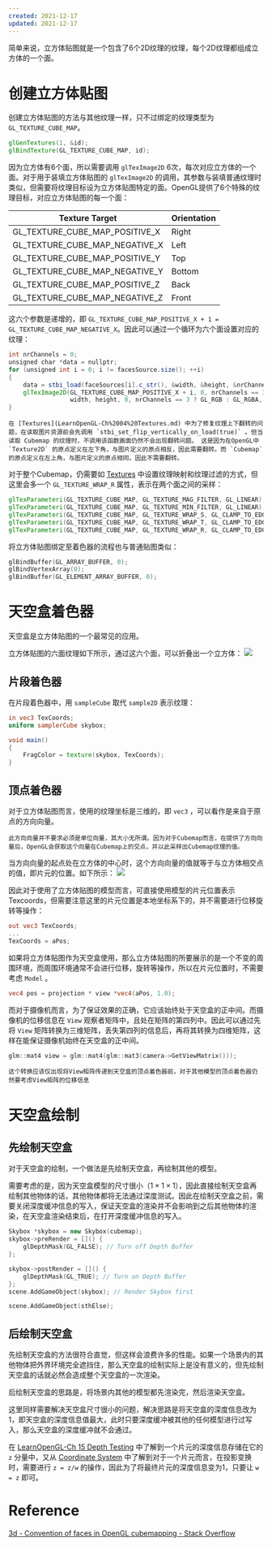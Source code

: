 ```yaml
---
created: 2021-12-17
updated: 2021-12-17
---
```

简单来说，立方体贴图就是一个包含了6个2D纹理的纹理，每个2D纹理都组成立方体的一个面。

# 创建立方体贴图

创建立方体贴图的方法与其他纹理一样，只不过绑定的纹理类型为 `GL_TEXTURE_CUBE_MAP`。

```glsl
glGenTextures(1, &id);
glBindTexture(GL_TEXTURE_CUBE_MAP, id);
```

因为立方体有6个面，所以需要调用 `glTexImage2D` 6次，每次对应立方体的一个面。对于用于装填立方体贴图的 `glTexImage2D` 的调用，其参数与装填普通纹理时类似，但需要将纹理目标设为立方体贴图特定的面。OpenGL提供了6个特殊的纹理目标，对应立方体贴图的每一个面：

| Texture Target                 | Orientation |
| ------------------------------ | ----------- |
| GL_TEXTURE_CUBE_MAP_POSITIVE_X | Right       |
| GL_TEXTURE_CUBE_MAP_NEGATIVE_X | Left        |
| GL_TEXTURE_CUBE_MAP_POSITIVE_Y | Top         |
| GL_TEXTURE_CUBE_MAP_NEGATIVE_Y | Bottom      |
| GL_TEXTURE_CUBE_MAP_POSITIVE_Z | Back        |
| GL_TEXTURE_CUBE_MAP_NEGATIVE_Z | Front       |

这六个参数是递增的，即 `GL_TEXTURE_CUBE_MAP_POSITIVE_X + 1 = GL_TEXTURE_CUBE_MAP_NEGATIVE_X`。因此可以通过一个循环为六个面设置对应的纹理：

```glsl
int nrChannels = 0;
unsigned char *data = nullptr;
for (unsigned int i = 0; i != facesSource.size(); ++i)
{
    data = stbi_load(faceSources[i].c_str(), &width, &height, &nrChannels, 0);
    glTexImage2D(GL_TEXTURE_CUBE_MAP_POSITIVE_X + i, 0, nrChannels == 3 ? GL_RGB : GL_RGBA,
                 width, height, 0, nrChannels == 3 ? GL_RGB : GL_RGBA, GL_UNSIGNED_BYTE, data);
}
```

```ad-warning
在 [Textures](LearnOpenGL-Ch%2004%20Textures.md) 中为了修复纹理上下翻转的问题，在读取图片资源前会先调用 `stbi_set_flip_vertically_on_load(true)` 。但当读取 Cubemap 的纹理时，不调用该函数画面仍然不会出现翻转问题。 这是因为在OpenGL中 `Texture2D` 的原点定义在左下角，与图片定义的原点相反，因此需要翻转。而 `Cubemap` 的原点定义在左上角，与图片定义的原点相同，因此不需要翻转。
```

对于整个Cubemap，仍需要如 [Textures](https://www.notion.so/Textures-38922728a98c4b3692ec9e3c70223ac3) 中设置纹理映射和纹理过滤的方式，但这里会多一个 `GL_TEXTURE_WRAP_R` 属性，表示在两个面之间的采样：

```glsl
glTexParameteri(GL_TEXTURE_CUBE_MAP, GL_TEXTURE_MAG_FILTER, GL_LINEAR);
glTexParameteri(GL_TEXTURE_CUBE_MAP, GL_TEXTURE_MIN_FILTER, GL_LINEAR);
glTexParameteri(GL_TEXTURE_CUBE_MAP, GL_TEXTURE_WRAP_S, GL_CLAMP_TO_EDGE);
glTexParameteri(GL_TEXTURE_CUBE_MAP, GL_TEXTURE_WRAP_T, GL_CLAMP_TO_EDGE);
glTexParameteri(GL_TEXTURE_CUBE_MAP, GL_TEXTURE_WRAP_R, GL_CLAMP_TO_EDGE);
```

将立方体贴图绑定至着色器的流程也与普通贴图类似：

```cpp
glBindBuffer(GL_ARRAY_BUFFER, 0);
glBindVertexArray(0);
glBindBuffer(GL_ELEMENT_ARRAY_BUFFER, 0);
```

# 天空盒着色器

天空盒是立方体贴图的一个最常见的应用。

立方体贴图的六面纹理如下所示，通过这六个面，可以折叠出一个立方体：
![](assets/LearnOpenGL-Ch%2020%20Cubemaps/Untitled.png)

## 片段着色器

在片段着色器中，用 `sampleCube` 取代 `sample2D` 表示纹理：

```glsl
in vec3 TexCoords;
uniform samplerCube skybox;

void main()
{
    FragColor = texture(skybox, TexCoords);
}
```

## 顶点着色器

对于立方体贴图而言，使用的纹理坐标是三维的，即 `vec3` ，可以看作是来自于原点的方向向量。

```ad-note
此方向向量并不要求必须是单位向量，其大小无所谓。因为对于Cubemap而言，在提供了方向向量后，OpenGL会获取这个向量在Cubemap上的交点，并以此采样出Cubemap纹理的值。
```

当方向向量的起点处在立方体的中心时，这个方向向量的值就等于与立方体相交点的值，即片元的位置。如下所示：
![](assets/LearnOpenGL-Ch%2020%20Cubemaps/Untitled%201.png)

因此对于使用了立方体贴图的模型而言，可直接使用模型的片元位置表示Texcoords，但需要注意这里的片元位置是本地坐标系下的，并不需要进行位移旋转等操作：

```glsl
out vec3 TexCoords;
...
TexCoords = aPos;
```

如果将立方体贴图作为天空盒使用，那么立方体贴图的所要展示的是一个不变的周围环境，而周围环境通常不会进行位移，旋转等操作，所以在片元位置时，不需要考虑 `Model` 。

```glsl
vec4 pos = projection * view *vec4(aPos, 1.0);
```

而对于摄像机而言，为了保证效果的正确，它应该始终处于天空盒的正中间。而摄像机的位移信息在 `View` 观察者矩阵中，且处在矩阵的第四列中。因此可以通过先将 `View` 矩阵转换为三维矩阵，丢失第四列的信息后，再将其转换为四维矩阵，这样在能保证摄像机始终在天空盒的正中间。

```cpp
glm::mat4 view = glm::mat4(glm::mat3(camera->GetViewMatrix()));
```

```ad-error
这个转换应该仅出现将View矩阵传递到天空盒的顶点着色器前，对于其他模型的顶点着色器仍然要考虑View矩阵的位移信息
```

# 天空盒绘制

## 先绘制天空盒

对于天空盒的绘制，一个做法是先绘制天空盒，再绘制其他的模型。

需要考虑的是，因为天空盒模型的尺寸很小（$1\times 1\times1$），因此直接绘制天空盒再绘制其他物体的话，其他物体都将无法通过深度测试。因此在绘制天空盒之前，需要关闭深度缓冲信息的写入，保证天空盒的渲染并不会影响到之后其他物体的渲染，在天空盒渲染结束后，在打开深度缓冲信息的写入。

```cpp
Skybox *skybox = new Skybox(cubemap);
skybox->preRender = []() {
    glDepthMask(GL_FALSE); // Turn off Depth Buffer
};

skybox->postRender = []() {
    glDepthMask(GL_TRUE); // Turn on Depth Buffer
};
scene.AddGameObject(skybox); // Render Skybox first

scene.AddGameObject(sthElse);
```

## 后绘制天空盒

先绘制天空盒的方法很符合直觉，但这样会浪费许多的性能。如果一个场景内的其他物体把外界环境完全遮挡住，那么天空盒的绘制实际上是没有意义的，但先绘制天空盒的话就必然会造成整个天空盒的一次渲染。

后绘制天空盒的思路是，将场景内其他的模型都先渲染完，然后渲染天空盒。

这里同样需要解决天空盒尺寸很小的问题，解决思路是将天空盒的深度信息改为1，即天空盒的深度信息值最大，此时只要深度缓冲被其他的任何模型进行过写入，那么天空盒的深度缓冲就不会通过。

在 [LearnOpenGL-Ch 15 Depth Testing](LearnOpenGL-Ch%2015%20Depth%20Testing.md) 中了解到一个片元的深度信息存储在它的 `z` 分量中，又从 [Coordinate System](https://www.notion.so/Coordinate-System-33c1c9fee16c46e09899e1bf65a70d69) 中了解到对于一个片元而言，在投影变换时，需要进行 `z = z/w` 的操作，因此为了将最终片元的深度信息变为1，只要让 `w = z` 即可。


# Reference

[3d - Convention of faces in OpenGL cubemapping - Stack Overflow](https://stackoverflow.com/questions/11685608/convention-of-faces-in-opengl-cubemapping/11690553#11690553)